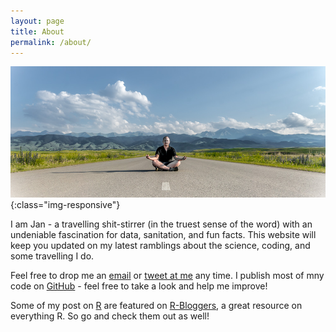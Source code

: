 ```yaml
---
layout: page
title: About
permalink: /about/
---
```


![Me in Kazakhstan](/images/pages/170712-CharynCanyon.jpg){:class="img-responsive"}

I am Jan - a travelling shit-stirrer (in the truest sense of the word) with an undeniable fascination for data, sanitation, and fun facts. This website will keep you updated on my latest ramblings about the science, coding, and some travelling I do.

Feel free to drop me an [email](mailto:jan.knappe@tcd.ie) or [tweet at me](https://twitter.com/intent/tweet?via=JanKnappe) any time. I publish most of mny code on [GitHub](https://github.com/jknappe) - feel free to take a look and help me improve!

Some of my post on [R](/tags/#R) are featured on [R-Bloggers](https://www.r-bloggers.com/), a great resource on everything R. So go and check them out as well!




